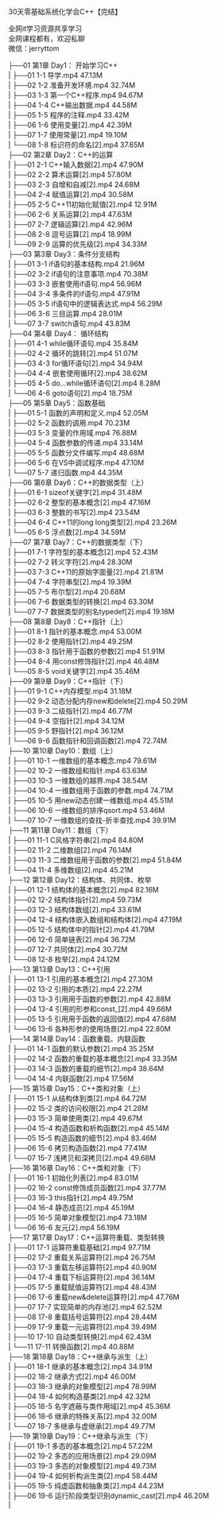 30天零基础系统化学会C++【完结】

全网it学习资源共享学习<br>全网课程都有，欢迎私聊<br>微信：jerryttom<br>

├──01 第1章 Day1： 开始学习C++<br> | ├──01 1-1 导学.mp4 47.13M<br> | ├──02 1-2 准备开发环境.mp4 32.74M<br> | ├──03 1-3 第一个C++程序.mp4 94.67M<br> | ├──04 1-4 C++输出数据.mp4 44.58M<br> | ├──05 1-5 程序的注释.mp4 33.42M<br> | ├──06 1-6 使用变量[2].mp4 42.39M<br> | ├──07 1-7 使用常量[2].mp4 19.10M<br> | └──08 1-8 标识符的命名[2].mp4 37.65M<br> ├──02 第2章 Day2：C++的运算<br> | ├──01 2-1 C++输入数据[2].mp4 47.90M<br> | ├──02 2-2 算术运算[2].mp4 57.80M<br> | ├──03 2-3 自增和自减[2].mp4 24.68M<br> | ├──04 2-4 赋值运算[2].mp4 30.58M<br> | ├──05 2-5 C++11初始化赋值[2].mp4 12.91M<br> | ├──06 2-6 关系运算[2].mp4 47.63M<br> | ├──07 2-7 逻辑运算[2].mp4 42.96M<br> | ├──08 2-8 逗号运算[2].mp4 18.99M<br> | └──09 2-9 运算的优先级[2].mp4 34.33M<br> ├──03 第3章 Day3：条件分支结构<br> | ├──01 3-1 if语句的基本结构.mp4 21.96M<br> | ├──02 3-2 if语句的注意事项.mp4 70.38M<br> | ├──03 3-3 嵌套使用if语句.mp4 56.96M<br> | ├──04 3-4 多条件的if语句.mp4 47.91M<br> | ├──05 3-5 if语句中的逻辑表达式.mp4 56.29M<br> | ├──06 3-6 三目运算.mp4 28.01M<br> | └──07 3-7 switch语句.mp4 43.83M<br> ├──04 第4章 Day4： 循环结构<br> | ├──01 4-1 while循环语句.mp4 35.84M<br> | ├──02 4-2 循环的跳转[2].mp4 51.07M<br> | ├──03 4-3 for循环语句[2].mp4 34.94M<br> | ├──04 4-4 嵌套使用循环[2].mp4 38.62M<br> | ├──05 4-5 do…while循环语句[2].mp4 8.28M<br> | └──06 4-6 goto语句[2].mp4 18.75M<br> ├──05 第5章 Day5：函数基础<br> | ├──01 5-1 函数的声明和定义.mp4 52.05M<br> | ├──02 5-2 函数的调用.mp4 70.23M<br> | ├──03 5-3 变量的作用域.mp4 76.88M<br> | ├──04 5-4 函数参数的传递.mp4 33.14M<br> | ├──05 5-5 函数分文件编写.mp4 48.68M<br> | ├──06 5-6 在VS中调试程序.mp4 47.10M<br> | └──07 5-7 递归函数.mp4 44.35M<br> ├──06 第6章 Day6：C++的数据类型（上）<br> | ├──01 6-1 sizeof关键字[2].mp4 31.48M<br> | ├──02 6-2 整型的基本概念[2].mp4 47.16M<br> | ├──03 6-3 整数的书写[2].mp4 23.54M<br> | ├──04 6-4 C++11的long long类型[2].mp4 23.26M<br> | └──05 6-5 浮点数[2].mp4 34.59M<br> ├──07 第7章 Day7：C++的数据类型（下）<br> | ├──01 7-1 字符型的基本概念[2].mp4 52.43M<br> | ├──02 7-2 转义字符[2].mp4 28.30M<br> | ├──03 7-3 C++11的原始字面量[2].mp4 21.81M<br> | ├──04 7-4 字符串型[2].mp4 19.39M<br> | ├──05 7-5 布尔型[2].mp4 20.68M<br> | ├──06 7-6 数据类型的转换[2].mp4 63.30M<br> | └──07 7-7 数据类型的别名typedef[2].mp4 19.18M<br> ├──08 第8章 Day8：C++指针（上）<br> | ├──01 8-1 指针的基本概念.mp4 53.00M<br> | ├──02 8-2 使用指针[2].mp4 49.25M<br> | ├──03 8-3 指针用于函数的参数[2].mp4 51.91M<br> | ├──04 8-4 用const修饰指针[2].mp4 46.48M<br> | └──05 8-5 void关键字[2].mp4 35.46M<br> ├──09 第9章 Day9：C++指针（下）<br> | ├──01 9-1 C++内存模型.mp4 31.18M<br> | ├──02 9-2 动态分配内存new和delete[2].mp4 50.29M<br> | ├──03 9-3 二级指针[2].mp4 46.77M<br> | ├──04 9-4 空指针[2].mp4 34.12M<br> | ├──05 9-5 野指针[2].mp4 36.12M<br> | └──06 9-6 函数指针和回调函数[2].mp4 72.74M<br> ├──10 第10章 Day10：数组（上）<br> | ├──01 10-1 一维数组的基本概念.mp4 79.61M<br> | ├──02 10-2 一维数组和指针.mp4 63.63M<br> | ├──03 10-3 一维数组的越界.mp4 38.54M<br> | ├──04 10-4 一维数组用于函数的参数.mp4 74.71M<br> | ├──05 10-5 用new动态创建一维数组.mp4 45.51M<br> | ├──06 10-6 一维数组的排序qsort.mp4 53.46M<br> | └──07 10-7 一维数组的查找-折半查找.mp4 39.91M<br> ├──11 第11章 Day11：数组（下）<br> | ├──01 11-1 C风格字符串[2].mp4 84.80M<br> | ├──02 11-2 二维数组[2].mp4 76.14M<br> | ├──03 11-3 二维数组用于函数的参数[2].mp4 51.84M<br> | └──04 11-4 多维数组[2].mp4 45.21M<br> ├──12 第12章 Day12：结构体、共同体、枚举<br> | ├──01 12-1 结构体的基本概念[2].mp4 82.16M<br> | ├──02 12-2 结构体指针[2].mp4 59.73M<br> | ├──03 12-3 结构体数组[2].mp4 33.61M<br> | ├──04 12-4 结构体嵌入数组和结构体[2].mp4 47.19M<br> | ├──05 12-5 结构体中的指针[2].mp4 41.79M<br> | ├──06 12-6 简单链表[2].mp4 36.72M<br> | ├──07 12-7 共同体[2].mp4 30.72M<br> | └──08 12-8 枚举[2].mp4 24.12M<br> ├──13 第13章 Day13：C++引用<br> | ├──01 13-1 引用的基本概念[2].mp4 27.30M<br> | ├──02 13-2 引用的本质[2].mp4 22.27M<br> | ├──03 13-3 引用用于函数的参数[2].mp4 42.88M<br> | ├──04 13-4 引用的形参和const_[2].mp4 49.66M<br> | ├──05 13-5 引用用于函数的返回值[2].mp4 47.68M<br> | └──06 13-6 各种形参的使用场景[2].mp4 22.80M<br> ├──14 第14章 Day14：函数重载、内联函数<br> | ├──01 14-1 函数的默认参数[2].mp4 35.25M<br> | ├──02 14-2 函数的重载的基本概念[2].mp4 33.35M<br> | ├──03 14-3 函数的重载的细节[2].mp4 38.64M<br> | └──04 14-4 内联函数[2].mp4 17.56M<br> ├──15 第15章 Day15：C++类和对象（上）<br> | ├──01 15-1 从结构体到类[2].mp4 64.72M<br> | ├──02 15-2 类的访问权限[2].mp4 21.28M<br> | ├──03 15-3 简单使用类[2].mp4 49.67M<br> | ├──04 15-4 构造函数和析构函数[2].mp4 45.14M<br> | ├──05 15-5 构造函数的细节[2].mp4 83.46M<br> | ├──06 15-6 拷贝构造函数[2].mp4 77.41M<br> | └──07 15-7 浅拷贝和深拷贝[2].mp4 49.68M<br> ├──16 第16章 Day16：C++类和对象（下）<br> | ├──01 16-1 初始化列表[2].mp4 83.01M<br> | ├──02 16-2 const修饰成员函数[2].mp4 37.77M<br> | ├──03 16-3 this指针[2].mp4 49.75M<br> | ├──04 16-4 静态成员[2].mp4 45.19M<br> | ├──05 16-5 简单对象模型[2].mp4 73.18M<br> | └──06 16-6 友元[2].mp4 56.19M<br> ├──17 第17章 Day17：C++运算符重载、类型转换<br> | ├──01 17-1 运算符重载基础[2].mp4 97.71M<br> | ├──02 17-2 重载关系运算符[2].mp4 26.75M<br> | ├──03 17-3 重载左移运算符[2].mp4 40.90M<br> | ├──04 17-4 重载下标运算符[2].mp4 36.14M<br> | ├──05 17-5 重载赋值运算符[2].mp4 48.43M<br> | ├──06 17-6 重载new&amp;delete运算符[2].mp4 47.76M<br> | ├──07 17-7 实现简单的内存池[2].mp4 62.52M<br> | ├──08 17-8 重载括号运算符[2].mp4 28.44M<br> | ├──09 17-9 重载一元运算符[2].mp4 39.49M<br> | ├──10 17-10 自动类型转换[2].mp4 62.43M<br> | └──11 17-11 转换函数[2].mp4 40.88M<br> ├──18 第18章 Day18：C++继承与派生（上）<br> | ├──01 18-1 继承的基本概念[2].mp4 34.91M<br> | ├──02 18-2 继承方式[2].mp4 46.00M<br> | ├──03 18-3 继承的对象模型[2].mp4 78.99M<br> | ├──04 18-4 如何构造基类[2].mp4 42.32M<br> | ├──05 18-5 名字遮蔽与类作用域[2].mp4 45.36M<br> | ├──06 18-6 继承的特殊关系[2].mp4 32.00M<br> | └──07 18-7 多继承与虚继承[2].mp4 49.77M<br> ├──19 第19章 Day19：C++继承与派生（下）<br> | ├──01 19-1 多态的基本概念[2].mp4 57.22M<br> | ├──02 19-2 多态的应用场景[2].mp4 29.09M<br> | ├──03 19-3 多态的对象模型[2].mp4 49.73M<br> | ├──04 19-4 如何析构派生类[2].mp4 58.44M<br> | ├──05 19-5 纯虚函数和抽象类[2].mp4 44.23M<br> | ├──06 19-6 运行阶段类型识别dynamic_cast[2].mp4 46.20M<br> | 